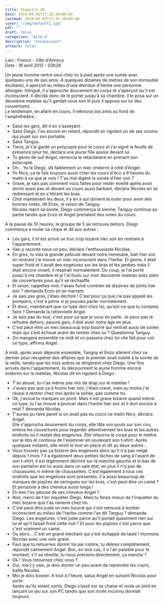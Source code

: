 ```yaml
---
title: Chapitre 20
date: 2019-04-01T17:35:39+09:00
lastmod: 2019-04-01T17:35:39+09:00
cover: "/img/default1.jpg"
pdf: ""
draft: false
categories: "Acte-2"
description: "Inconscient"
artwork: false
---
```

_Lieu : France - Ville d'Annecy   
Date : 18 avril 2012 - 03h28_

Un jeune homme rentre seul chez lui à pied après une soirée avec quelques-uns de ses amis. A quelques dizaines de mètres de son immeuble étudiants, il aperçoit au milieu d'une étendue d'herbe une personne allongée. Intrigué, il s'approche doucement du corps et s'aperçoit qu'il est inconscient. Il décida donc de le porter jusqu'à sa chambre, il le posa sur un deuxième matelas qu'il gardait sous son lit puis il apposa sur lui des couvertures.   
Le lendemain, en allant en cours, il retrouva ses amis au fond de l'amphithéâtre :   
- Salut les gars, dit-il en s'asseyant.   
- Salut Diego, t'es encore en retard, répondit en rigolant un de ses voisins qui jouait sur son portable.   
- Salut Tanguy.   
- Tiens, je t'ai gardé un polycopié pour le cours et j'ai signé la feuille de présence pour toi, déclara une jeune fille assise devant lui.   
- Tu gères de ouf Angel, remercia le retardataire en prenant son polycopié.   
- Oh... Yo le Diegz, dit faiblement un mec endormi à côté d'Angel.   
- Yo Nico, ça te fais toujours aussi chier les cours d'éco à 8 heures du matin à ce que je vois ! T'as mal digéré la soirée d'hier soir ?   
- Grave, je sais pas comment vous faites pour rester éveillé après avoir dormi aussi peu et devant un cours aussi barbant, déclara Nicolas en se redressant et en s'étirant les bras.   
- Chut maintenant les deux, il y en a qui doivent écouter pour avoir des bonnes notes, dit Enzo, le voisin de Tanguy.   
Nicolas reprit sa sieste, Diego commença la sienne, Tanguy continua sa partie tandis que Enzo et Angel prenaient des notes du cours.   
   
A la pause de 10 heures, le groupe de 5 se retrouva dehors. Diego commença à rouler sa clope et dit aux autres :   
- Les gars, il m'est arrivé un truc trop bizarre hier soir en rentrant à l'appartement.   
- Vas-y raconte nous un peu, déclare l'enthousiaste Nicolas.   
- En gros, tu vois la grande pelouse devant notre immeuble, bah hier soir en rentrant j'ai trouvé un mec inconscient dans l'herbe. Et genre, il était super froid et il avait des engelures sur les bras et les jambes mais il était encore vivant, il respirait normalement. Du coup, je l'ai porté jusqu'à ma chambre et je l'ai foutu sur mon deuxième matelas avec plein de couvertures pour qu'il se réchauffe.   
- Et sinon, rappelles-moi, t'avais fumé combien de dizaines de joints hier soir ? demanda Enzo en se marrant.   
- Je sais pas gros, j'étais déchiré ! C'est pour ça que j'ai pas appelé les pompiers, c'est à peine si je pouvais parler normalement.   
- Et donc, maintenant que ce type dort chez toi, qu'est-ce que tu comptes faire ? Demanda la rationnelle Angel.   
- Je sais pas du tout, c'est pour ça que je vous en parle. Je peux pas le refoutre dehors, pauvre gars, il doit avoir notre âge en plus.   
- C'est peut-être un mec beaucoup trop bourré qui rentrait aussi de soirée mais qui s'est échoué avant de rentrer chez lui ? Questionna Tanguy.   
- On mangera ensemble ce midi et on passera chez toi vite fait pour voir ce type, affirma Angel.   
   
A midi, après avoir déjeuné ensemble, Tanguy et Enzo allèrent chez ce dernier pour récupérer des affaires que le premier avait oublié à la soirée de la veille, tandis que les trois autres se dirigèrent chez Diego. Une fois arrivés dans l'appartement, ils découvrirent le jeune homme encore endormi sur le matelas, Nicolas dit en rigolant à Diego :   
- T'as abusé, tu n'as même pas mis de drap sur le matelas !    
- J'avais pas que ça à foutre hier soir, j'étais crevé, mais au moins j'ai réussi à rentrer chez moi après la soirée, pas comme toi.    
- Ok, j'avoue tu marques un point. Mais il est grave bizarre quand même ce type, tu l'as trouvé à pioncer dans l'herbe hier soir et il dort encore à midi ? demanda Nicolas.   
- T'aurais pu faire pareil si on avait pas eu cours ce matin Nico, déclara Angel.   
Elle s'approcha doucement du corps, elle tâta son pouls sur son cou, enleva les couvertures pour regarder attentivement les bras et les autres endroits où il restait des engelures. Elle retourna le corps pour le mettre sur le dos et continua de l'examiner en soulevant son t-shirt. Après quelques instants, elle remit le tout en place et dit au deux autres :   
- Vous trouvez pas ça bizarre des engelures alors qu'il n'a pas neigé depuis 1 mois ? Il a également deux petites tâches de sang à l'avant de son t-shirt, il est légèrement déchiré sur la manche gauche et le bas de son pantalon est lui aussi dans un sale état, en plus il n'a pas de chaussures ni même de chaussettes. C'est également à tous ces endroits que les engelures sont présentes. Il a aussi beaucoup de marques de piqûres de seringues sur les bras, c'est peut-être un camé ? Et personne à des cheveux aussi longs !   
- Eh ben t'es jalouse de ses cheveux Angel ?    
- Non, merci de t'en inquiéter Diego. Mais tu ferais mieux de t'inquiéter du mec bizarre que t'as ramené chez toi.   
- C'est peut-être juste un mec bourré qui s'est retrouvé à tomber inconscient au milieu de l'herbe comme l'as dit Tanguy ? demanda Diego. Les engelures, c'est juste parce qu'il portait quasiment rien sur lui et qu'il faisait froid cette nuit ? Et pour les piqûres c'est parce que c'est vraiment un camé.   
- Ou alors... C'est un grand méchant qui s'est échappé de taule ! murmura Nicolas avec une voix grave.   
- Faut que tu retournes dormir toi par contre, tu délires complètement, répondit calmement Angel. Bon, en tout cas, il a l'air paisible pour le moment, s'il se réveille, tu nous préviens directement, ça marche ?   
- Ok ! Vous retournez chez vous ?   
- Oui, moi j'y vais, je dois dormir un peu avant de reprendre les cours, bailla Nicolas.   
- Moi je dois bosser. A tout à l'heure, salua Angel en suivant Nicolas pour sortir.   
Après qu'ils soient sortis, Diego s’assit sur sa chaise et roula un joint en lançant un jeu sur son PC tandis que son invité inconnu dormait toujours.
